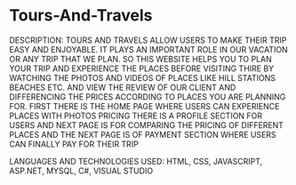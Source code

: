 # Tours-And-Travels

DESCRIPTION:
TOURS AND TRAVELS ALLOW USERS TO MAKE THEIR TRIP EASY AND ENJOYABLE. IT PLAYS AN IMPORTANT ROLE IN OUR VACATION OR ANY TRIP THAT WE PLAN. 
SO THIS WEBSITE HELPS YOU TO PLAN YOUR TRIP AND EXPERIENCE THE PLACES BEFORE VISITING THIRE BY WATCHING THE PHOTOS AND VIDEOS OF PLACES LIKE HILL 
STATIONS BEACHES ETC. AND VIEW THE REVIEW OF OUR CLIENT AND DIFFERENCING THE PRICES ACCORDING TO PLACES YOU ARE PLANNING FOR. FIRST THERE IS THE HOME PAGE WHERE
USERS CAN EXPERIENCE PLACES WITH PHOTOS PRICING THERE IS A PROFILE SECTION FOR USERS AND NEXT PAGE IS FOR COMPARING THE PRICING OF DIFFERENT 
PLACES AND THE NEXT PAGE IS OF PAYMENT SECTION WHERE USERS CAN FINALLY PAY FOR THEIR TRIP

LANGUAGES AND TECHNOLOGIES USED:
HTML, CSS, JAVASCRIPT, ASP.NET, MYSQL, C#, VISUAL STUDIO
